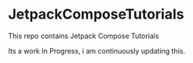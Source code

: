 # JetpackComposeTutorials
This repo contains Jetpack Compose Tutorials

Its a work In Progress, i am continuously updating this. 
